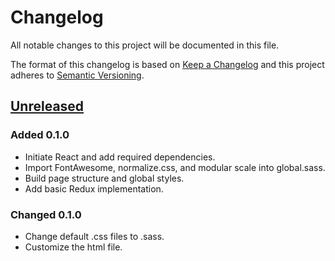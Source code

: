 # Changelog

All notable changes to this project will be documented in this file.

The format of this changelog is based on [Keep a Changelog](https://keepachangelog.com) and this project adheres to [Semantic Versioning](https://semver.org/).

## [Unreleased](<https://github.com/nai888/dice-roller/compare/e56c2f615ac986afaea71e5dde087087d2999443...HEAD>)

### Added 0.1.0

- Initiate React and add required dependencies.
- Import FontAwesome, normalize.css, and modular scale into global.sass.
- Build page structure and global styles.
- Add basic Redux implementation.

### Changed 0.1.0

- Change default .css files to .sass.
- Customize the html file.
